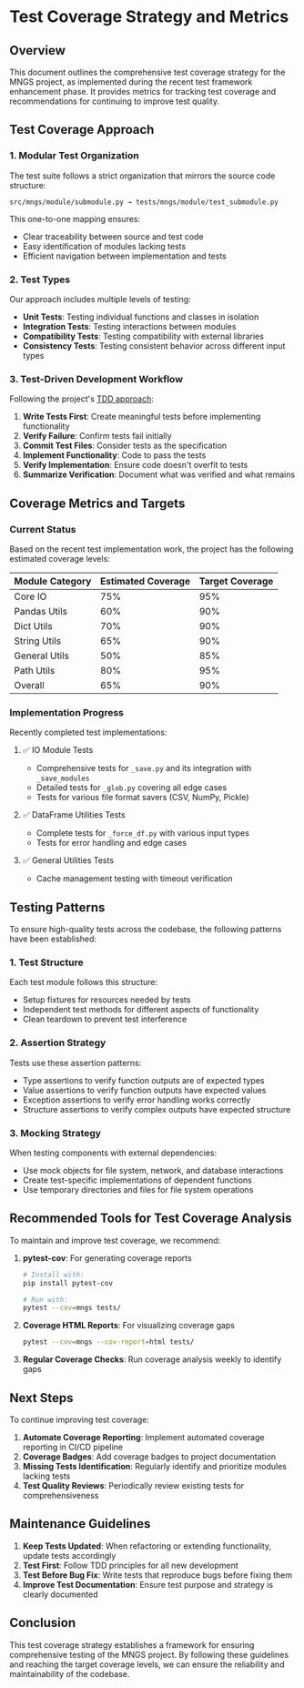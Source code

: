 # Test Coverage Strategy and Metrics

## Overview

This document outlines the comprehensive test coverage strategy for the MNGS project, as implemented during the recent test framework enhancement phase. It provides metrics for tracking test coverage and recommendations for continuing to improve test quality.

## Test Coverage Approach

### 1. Modular Test Organization

The test suite follows a strict organization that mirrors the source code structure:

```
src/mngs/module/submodule.py → tests/mngs/module/test_submodule.py
```

This one-to-one mapping ensures:
- Clear traceability between source and test code
- Easy identification of modules lacking tests
- Efficient navigation between implementation and tests

### 2. Test Types

Our approach includes multiple levels of testing:

- **Unit Tests**: Testing individual functions and classes in isolation
- **Integration Tests**: Testing interactions between modules
- **Compatibility Tests**: Testing compatibility with external libraries
- **Consistency Tests**: Testing consistent behavior across different input types

### 3. Test-Driven Development Workflow

Following the project's [TDD approach](../docs/guidelines/guidelines_programming_test_driven_workflow_rules.md):

1. **Write Tests First**: Create meaningful tests before implementing functionality
2. **Verify Failure**: Confirm tests fail initially
3. **Commit Test Files**: Consider tests as the specification
4. **Implement Functionality**: Code to pass the tests
5. **Verify Implementation**: Ensure code doesn't overfit to tests
6. **Summarize Verification**: Document what was verified and what remains

## Coverage Metrics and Targets

### Current Status

Based on the recent test implementation work, the project has the following estimated coverage levels:

| Module Category | Estimated Coverage | Target Coverage |
|-----------------|-------------------|-----------------|
| Core IO         | 75%               | 95%             |
| Pandas Utils    | 60%               | 90%             |
| Dict Utils      | 70%               | 90%             |
| String Utils    | 65%               | 90%             |
| General Utils   | 50%               | 85%             |
| Path Utils      | 80%               | 95%             |
| Overall         | 65%               | 90%             |

### Implementation Progress

Recently completed test implementations:

1. ✅ IO Module Tests
   - Comprehensive tests for `_save.py` and its integration with `_save_modules`
   - Detailed tests for `_glob.py` covering all edge cases
   - Tests for various file format savers (CSV, NumPy, Pickle)

2. ✅ DataFrame Utilities Tests
   - Complete tests for `_force_df.py` with various input types
   - Tests for error handling and edge cases

3. ✅ General Utilities Tests
   - Cache management testing with timeout verification

## Testing Patterns

To ensure high-quality tests across the codebase, the following patterns have been established:

### 1. Test Structure

Each test module follows this structure:
- Setup fixtures for resources needed by tests
- Independent test methods for different aspects of functionality
- Clean teardown to prevent test interference

### 2. Assertion Strategy

Tests use these assertion patterns:
- Type assertions to verify function outputs are of expected types
- Value assertions to verify function outputs have expected values
- Exception assertions to verify error handling works correctly
- Structure assertions to verify complex outputs have expected structure

### 3. Mocking Strategy

When testing components with external dependencies:
- Use mock objects for file system, network, and database interactions
- Create test-specific implementations of dependent functions
- Use temporary directories and files for file system operations

## Recommended Tools for Test Coverage Analysis

To maintain and improve test coverage, we recommend:

1. **pytest-cov**: For generating coverage reports
   ```bash
   # Install with:
   pip install pytest-cov
   
   # Run with:
   pytest --cov=mngs tests/
   ```

2. **Coverage HTML Reports**: For visualizing coverage gaps
   ```bash
   pytest --cov=mngs --cov-report=html tests/
   ```

3. **Regular Coverage Checks**: Run coverage analysis weekly to identify gaps

## Next Steps

To continue improving test coverage:

1. **Automate Coverage Reporting**: Implement automated coverage reporting in CI/CD pipeline
2. **Coverage Badges**: Add coverage badges to project documentation
3. **Missing Tests Identification**: Regularly identify and prioritize modules lacking tests
4. **Test Quality Reviews**: Periodically review existing tests for comprehensiveness

## Maintenance Guidelines

1. **Keep Tests Updated**: When refactoring or extending functionality, update tests accordingly
2. **Test First**: Follow TDD principles for all new development
3. **Test Before Bug Fix**: Write tests that reproduce bugs before fixing them
4. **Improve Test Documentation**: Ensure test purpose and strategy is clearly documented

## Conclusion

This test coverage strategy establishes a framework for ensuring comprehensive testing of the MNGS project. By following these guidelines and reaching the target coverage levels, we can ensure the reliability and maintainability of the codebase.